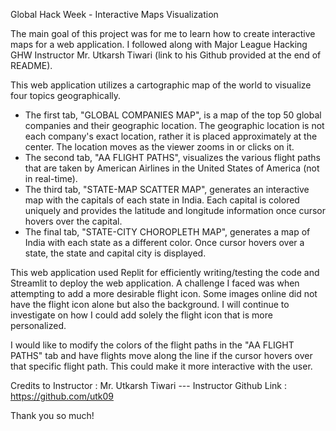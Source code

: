 Global Hack Week - Interactive Maps Visualization

The main goal of this project was for me to learn how to create interactive maps for a web application. I followed along with Major League Hacking GHW Instructor Mr. Utkarsh Tiwari (link to his Github provided at 
the end of README).

This web application utilizes a cartographic map of the world to visualize four topics geographically. 

- The first tab, "GLOBAL COMPANIES MAP", is a map of the top 50 global companies and their geographic location. 
The geographic location is not each company's exact location, rather it is placed approximately at the center. The location moves as the viewer zooms in or clicks on it.
- The second tab, "AA FLIGHT PATHS", visualizes the various flight paths that are taken by American Airlines in the United States of America (not in real-time).
- The third tab, "STATE-MAP SCATTER MAP", generates an interactive map with the capitals of each
state in India. Each capital is colored uniquely and provides the latitude and longitude information once cursor hovers over the capital.
- The final tab, "STATE-CITY CHOROPLETH MAP", generates a map of India with
each state as a different color. Once cursor hovers over a state, the state and capital city is displayed.

This web application used Replit for efficiently writing/testing the code and Streamlit to deploy the web application. A challenge I faced was when attempting to add a more desirable flight icon. Some images online
did not have the flight icon alone but also the background. I will continue to investigate on how I could add solely the flight icon that is more personalized. 

I would like to modify the colors of the flight paths in the "AA FLIGHT PATHS" tab and have flights move along the line if the cursor hovers over that specific flight path. This could make it more interactive with the user.

Credits to Instructor : Mr. Utkarsh Tiwari ---
Instructor Github Link : https://github.com/utk09

Thank you so much!
